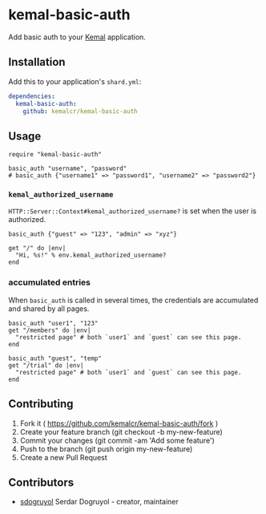 # kemal-basic-auth

Add basic auth to your [Kemal](http://github.com/kemalcr/kemal) application.

## Installation


Add this to your application's `shard.yml`:

```yaml
dependencies:
  kemal-basic-auth:
    github: kemalcr/kemal-basic-auth
```


## Usage


```crystal
require "kemal-basic-auth"

basic_auth "username", "password"
# basic_auth {"username1" => "password1", "username2" => "password2"}
```

### `kemal_authorized_username`

`HTTP::Server::Context#kemal_authorized_username?` is set when the user is authorized.

```crystal
basic_auth {"guest" => "123", "admin" => "xyz"}

get "/" do |env|
  "Hi, %s!" % env.kemal_authorized_username?
end
```

### accumulated entries

When `basic_auth` is called in several times, the credentials are accumulated and shared by all pages.

```crystal
basic_auth "user1", "123"
get "/members" do |env|
  "restricted page" # both `user1` and `guest` can see this page.
end

basic_auth "guest", "temp"
get "/trial" do |env|
  "restricted page" # both `user1` and `guest` can see this page.
end
```

## Contributing

1. Fork it ( https://github.com/kemalcr/kemal-basic-auth/fork )
2. Create your feature branch (git checkout -b my-new-feature)
3. Commit your changes (git commit -am 'Add some feature')
4. Push to the branch (git push origin my-new-feature)
5. Create a new Pull Request

## Contributors

- [sdogruyol](https://github.com/sdogruyol) Serdar Dogruyol - creator, maintainer
